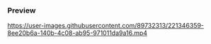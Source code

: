 ### Preview

https://user-images.githubusercontent.com/89732313/221346359-8ee20b6a-140b-4c08-ab95-971011da9a16.mp4
